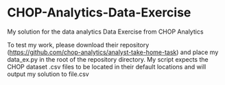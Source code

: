 # CHOP-Analytics-Data-Exercise
 My solution for the data analytics Data Exercise from CHOP Analytics 
 
 To test my work, please download their repository (https://github.com/chop-analytics/analyst-take-home-task) and place my data_ex.py in the root of the repository directory. My script expects the CHOP dataset .csv files to be located in their default locations and will output my solution to file.csv
